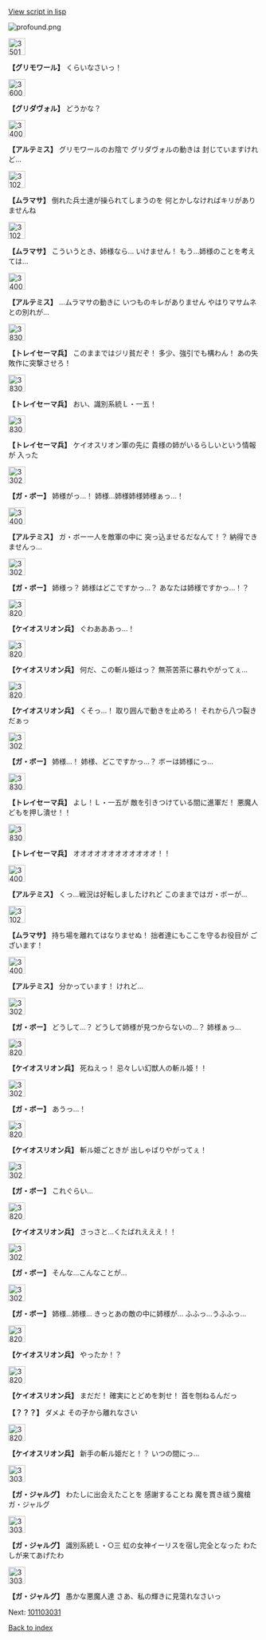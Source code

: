 [View script in lisp](../scripts/101103021.txt)

![profound.png](../images/backgrounds/profound.png)

<img src="../images/units/3501711.png" alt="3501711.png" height="34"/>

**【グリモワール】**
くらいなさいっ！

<img src="../images/units/3600811.png" alt="3600811.png" height="34"/>

**【グリダヴォル】**
どうかな？

<img src="../images/units/3400111.png" alt="3400111.png" height="34"/>

**【アルテミス】**
グリモワールのお陰で
グリダヴォルの動きは
封じていますけれど…

<img src="../images/units/3102511.png" alt="3102511.png" height="34"/>

**【ムラマサ】**
倒れた兵士達が操られてしまうのを
何とかしなければキリがありませんね

<img src="../images/units/3102511.png" alt="3102511.png" height="34"/>

**【ムラマサ】**
こういうとき、姉様なら…
いけません！
もう…姉様のことを考えては…

<img src="../images/units/3400111.png" alt="3400111.png" height="34"/>

**【アルテミス】**
…ムラマサの動きに
いつものキレがありません
やはりマサムネとの別れが…

<img src="../images/units/3830001.png" alt="3830001.png" height="34"/>

**【トレイセーマ兵】**
このままではジリ貧だぞ！
多少、強引でも構わん！
あの失敗作に突撃させろ！

<img src="../images/units/3830001.png" alt="3830001.png" height="34"/>

**【トレイセーマ兵】**
おい、識別系統Ｌ・一五！

<img src="../images/units/3830001.png" alt="3830001.png" height="34"/>

**【トレイセーマ兵】**
ケイオスリオン軍の先に
貴様の姉がいるらしいという情報が
入った

<img src="../images/units/3302111.png" alt="3302111.png" height="34"/>

**【ガ・ボー】**
姉様がっ…！
姉様…姉様姉様姉様ぁっ…！

<img src="../images/units/3400111.png" alt="3400111.png" height="34"/>

**【アルテミス】**
ガ・ボー一人を敵軍の中に
突っ込ませるだなんて！？
納得できませんっ…

<img src="../images/units/3302111.png" alt="3302111.png" height="34"/>

**【ガ・ボー】**
姉様っ？
姉様はどこですかっ…？
あなたは姉様ですかっ…！？

<img src="../images/units/3820001.png" alt="3820001.png" height="34"/>

**【ケイオスリオン兵】**
ぐわあああっ…！

<img src="../images/units/3820001.png" alt="3820001.png" height="34"/>

**【ケイオスリオン兵】**
何だ、この斬ル姫はっ？
無茶苦茶に暴れやがってぇ…

<img src="../images/units/3820001.png" alt="3820001.png" height="34"/>

**【ケイオスリオン兵】**
くそっ…！
取り囲んで動きを止めろ！
それから八つ裂きだぁっ

<img src="../images/units/3302111.png" alt="3302111.png" height="34"/>

**【ガ・ボー】**
姉様…！
姉様、どこですかっ…？
ボーは姉様にっ…

<img src="../images/units/3830001.png" alt="3830001.png" height="34"/>

**【トレイセーマ兵】**
よし！Ｌ・一五が
敵を引きつけている間に進軍だ！
悪魔人どもを押し潰せ！！

<img src="../images/units/3830001.png" alt="3830001.png" height="34"/>

**【トレイセーマ兵】**
オオオオオオオオオオオオ！！

<img src="../images/units/3400111.png" alt="3400111.png" height="34"/>

**【アルテミス】**
くっ…戦況は好転しましたけれど
このままではガ・ボーが…

<img src="../images/units/3102511.png" alt="3102511.png" height="34"/>

**【ムラマサ】**
持ち場を離れてはなりませぬ！
拙者達にもここを守るお役目が
ございます！

<img src="../images/units/3400111.png" alt="3400111.png" height="34"/>

**【アルテミス】**
分かっています！
けれど…

<img src="../images/units/3302111.png" alt="3302111.png" height="34"/>

**【ガ・ボー】**
どうして…？
どうして姉様が見つからないの…？
姉様ぁっ…

<img src="../images/units/3820001.png" alt="3820001.png" height="34"/>

**【ケイオスリオン兵】**
死ねえっ！
忌々しい幻獣人の斬ル姫！！

<img src="../images/units/3302111.png" alt="3302111.png" height="34"/>

**【ガ・ボー】**
あうっ…！

<img src="../images/units/3820001.png" alt="3820001.png" height="34"/>

**【ケイオスリオン兵】**
斬ル姫ごときが
出しゃばりやがってぇ！

<img src="../images/units/3302111.png" alt="3302111.png" height="34"/>

**【ガ・ボー】**
これぐらい…

<img src="../images/units/3820001.png" alt="3820001.png" height="34"/>

**【ケイオスリオン兵】**
さっさと…くたばれえええ！！

<img src="../images/units/3302111.png" alt="3302111.png" height="34"/>

**【ガ・ボー】**
そんな…こんなことが…

<img src="../images/units/3302111.png" alt="3302111.png" height="34"/>

**【ガ・ボー】**
姉様…姉様…
きっとあの敵の中に姉様が…
ふふっ…うふふっ…

<img src="../images/units/3820001.png" alt="3820001.png" height="34"/>

**【ケイオスリオン兵】**
やったか！？

<img src="../images/units/3820001.png" alt="3820001.png" height="34"/>

**【ケイオスリオン兵】**
まだだ！
確実にとどめを刺せ！
首を刎ねるんだっ

**【？？？】**
ダメよ
その子から離れなさい

<img src="../images/units/3820001.png" alt="3820001.png" height="34"/>

**【ケイオスリオン兵】**
新手の斬ル姫だと！？
いつの間にっ…

<img src="../images/units/3303211.png" alt="3303211.png" height="34"/>

**【ガ・ジャルグ】**
わたしに出会えたことを
感謝することね
魔を貫き祓う魔槍ガ・ジャルグ

<img src="../images/units/3303211.png" alt="3303211.png" height="34"/>

**【ガ・ジャルグ】**
識別系統Ｌ・○三
虹の女神イーリスを宿し完全となった
わたしが来てあげたわ

<img src="../images/units/3303211.png" alt="3303211.png" height="34"/>

**【ガ・ジャルグ】**
愚かな悪魔人達
さあ、私の輝きに見蕩れなさいっ

Next: [101103031](101103031.md)

[Back to index](index.md)
